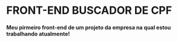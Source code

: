 # FRONT-END BUSCADOR DE CPF 

#### Meu pirmeiro front-end de um projeto da empresa na qual estou trabalhando atualmente!
